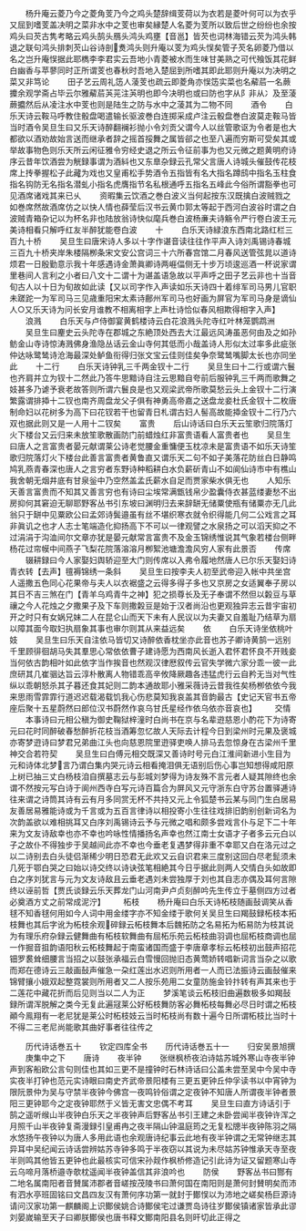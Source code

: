 <!-- { "loadSidebar": true } -->
　　杨升庵云菱乃今之菱角芰乃今之鸡头楚辞缉芰荷以为衣若是菱叶何可以为衣乎又屈到嗜芰盖决明之菜非水中之芰也审矣縁楚人名菱为芰所以致后世之纷纷也余按鸡头曰芡古隽考略云鸡头鹄头鴈头鸿头鸡壅【音邕】皆芡也词林海错云芡为鸿头韩退之联句鸿头排刺芡山谷诗剖煑鸿头则升庵以芰为鸡头悮矣管子芡名卵菱乃借以名之岂升庵悮据此耶檇李李君实云吾地小青菱被水而生味甘美熟之可代飱饭其花鲜白幽香与苹蓼同时正所谓芰也春秋时吾地入楚屈到所嗜其即此耶则升庵以为决明之菜又非笃论
　　田子艺云周礼笾人蓤芰也疏云即菱角亦悮笾实菜也名薢茩一名蕨攗余观学斋占毕云尔雅薢茩芵茪注芵明也即今决明也或曰防也字从阝非从冫及至蓤蕨攟然后从凌注水中芰也则是陆生之防与水中之蓤其为二物不同
　　酒令
　　白乐天诗云鞍马呼教住骰盘喝遣输长驱波巻白连掷采成卢注云骰盘巻白波莫走鞍马皆当时酒令吴旦生曰又乐天诗醉翻襕衫抛小令刘贡父谓今人以丝管歌讴为令者是也大都欲以酒劝故始言送而继承者辞之摇首挼舞之属皆郤之也至八遍而穷斯可受矣其或举故事物色则乐天所云闲征雅令穷经史退之所云令征前事为也又元微之题黄明府诗序云昔年饮酒尝为觥録事谓为酒紏也又东臯杂録云孔常父言唐人诗城头催鼓传花枝席上抟拳握松子此藏为戏也又皇甫松手势酒令五指皆有名大指名蹲鸱中指名玉柱食指名钩防无名指名潜虬小指名虎膺指节名私根通呼五指名五峰此今俗所谓豁拳也可见酒席诸戏其来已乆
　　资暇集云饮酒之巻白波义当何起按东汉既擒白波贼戮之如巻席然故酒席仿之以快人情也薛莹后汉书云黄巾郭太等起于西河白波谷时谓之白波贼青箱杂记以为杯名非也陆放翁诗快似麾兵巻白波杨亷夫诗觞令严行卷白波王元美诗相看只解呼红友半醉犹能卷白波
　　十
　　白乐天诗緑浪东西南北路红栏三百九十桥
　　吴旦生曰唐宋诗人多以十字作谌音读往往作平声入诗刘禹锡诗春城三百九十桥夹岸朱楼隔栁条宋文安公宫词三十六所春宫馆二月春风送管弦晁以道诗烦君一日殷勤意示我十年感遇诗金萧眞卿诗两崕偪侧无十步万顷逡巡酒一杯说家谓里巷间人言利之小者曰八文十二谓十为谌盖语急故以平声呼之田子艺云非也十当音旬古人以十日为旬故如此读【又以司字作入声读如乐天诗四十着绯军司马男儿官职未蹉跎一为军司马三见歳重阳宋太素诗鄜州军司马也好画为屏官为军司马身是谪仙人○又乐天诗为问长安月谁教不相离相字上声杜诗恰似春风相欺得相字入声】
　　浪溅
　　白乐天与卢侍御宴黄鹤楼诗云白花浪溅头陀寺红叶林笼鹦鹉洲
　　吴旦生曰麈史云头陀寺在郡城之东絶顶处西去大江最远风涛虽恶何由及之如孙鲂金山寺诗惊涛溅佛身渔隐丛话云金山寺何其低而小哉盖诗人形似太过率多此疵张仲达咏鹭鸶诗沧海最深处鲈鱼衔得归张文宝云佳则佳矣争奈鹭鸶嘴脚太长也亦同坐此
　　十二行
　　白乐天诗钟乳三千两金钗十二行
　　吴旦生曰十二行或谓六鬟也齐肩并立为钗十二然此乃答牛思黯诗自注云思黯自夸前后服钟乳三千两而歌舞之妓甚多乃谑予衰老故答则所谓六鬟良是也又观梁武帝所歌莫愁云头上金钗十二行演繁露谓排揷十二钗也南齐周盘龙父子俱有神勇高帝嘉之送盘龙妾杜氏金钗十二枚唐制命妇以花树多为高下曰花钗若干也留青日札谓古妇人髻高故能揷金钗十二行乃六双也据此则又是一人用十二钗矣
　　富贵
　　后山诗话曰白乐天云笙歌归院落灯火下楼台又云归来未放笙歌散画防门前蜡烛红非富贵语看人富贵者也
　　吴旦生曰唐人之言富贵者晏元献谓莱公诗老觉腰金重慵便玉枕凉未是富贵语不如乐天诗笙歌归院落灯火下楼台此善言富贵者黄鲁直又谓乐天二句不如子美落花防丝白日静鸣鸠乳燕青春深也唐人之言穷者东野诗种稻耕白水负薪斫青山不如阆仙诗市中有樵山我舍朝无烟井底有甘泉釡中乃空然盖孟氏薪水自足而贾家柴水俱无也
　　人知乐天善言富贵而不知其又善言穷也有诗曰尘埃常满甑钱帛少盈囊侍衣甚蓝缕妻愁不出房抑何其窘迫无聊耶野客丛书引东坡曰渊明归去来辞缾无储粟使瓶有储粟亦无几此翁只于缾中见粟欧公曰孟郊诗鬓邉虽有丝不堪织寒衣就令织得能几何二公戏言之耳非眞讥之也才人志士笔端造化抑扬高下不可以一律观譬之水泉扬之可以滔天抑之不过涓涓于沟洫间尔文章亦犹是晏元献常言富贵不及金玉锦绣惟说其气象若楼台侧畔杨花过帘幙中间燕子飞梨花院落溶溶月栁絮池塘澹澹风穷人家有此景否
　　传席
　　辍耕録曰今人家娶妇舆轿迎至大门则传席以入弗令履地然唐人已尔乐天娶妇诗青衣转【去声】氊褥锦绣一条斜
　　吴旦生曰按李夫人初至武帝迎入帐中共坐宫人遥撒五色同心花果帝与夫人以衣裾盛之云得多得子多也又京房之女适翼奉子房以其日不吉三煞在门【青羊乌鸡青牛之神】犯之损尊长及无子奉谓不然但以糓豆与草禳之今人花烛之夕撒果子及下车则撒糓豆是始于汉者尚沿也更观独异志云昔宇宙初开之时只有女娲兄妹二人在昆仑山而天下未有人民议以为夫妻又自羞耻乃结草为扇以障其面今取妇执扇象其事也审尔则其从来益远矣
　　依
　　白乐天诗坐依桃叶妓
　　吴旦生曰乐天自注依马皆切又诗醉依香枕坐亦此音也苏子卿诗黄鹄一远别千里顾徘徊胡马失其羣思心常依依曹子建诗愿为西南风长逝入君怀君怀良不开贱妾当何依古韵相叶如此依字当作挨音也然观汉律厯叙传云官失学微六家分乖一彼一此庶研其几崔骃达旨云淳朴散离人物错乖高辛攸降厥趣各违猛虎行云自矜无当对气性纵以乖朝怒杀其子暮还食其妃则二韵本通故耶小雅采薇诗云昔我徃矣杨栁依依今我来思雨雪霏霏行道迟迟载渴载饥我心伤悲莫知我哀盖其音韵最古【史记天官书五帝座后聚十五星蔚然曰郎位汉书蔚然作哀乌甘氏星经作依乌依亦音哀也】
　　交情
　　本事诗曰元相公稹为御史鞠狱梓潼时白尚书在京与名辈逰慈恩小酌花下为诗寄元曰花时同醉破春愁醉折花枝当酒筹忽忆故人天际去计程今日到梁州时元果及褒城亦寄梦逰诗曰梦君兄弟曲江头也向慈恩院里逰驿吏唤人排马去忽惊身在古梁州千里神交合若符契
　　吴旦生曰白傅元相交既深又善诗时号元白江淮间新进小生目为元和诗体北梦言乃谓白集内哭元诗云相看掩泪俱无语别后伤心事岂知想得咸阳原上树已抽三丈白杨枝洎自撰墓志云与彭城刘梦得为诗友殊不言元者人疑其隙终也余谓不然按元写白诗于阆州西寺白写元诗百篇合为屏风又元守浙东白守苏台置驿逓诗往来谓之诗筒其诗有云有月多同赏无杯不共持又元上令狐楚书云某与同门生白居易友善居易雅能诗或为千言或为五百言律诗以相投寄小生往往戏排旧韵别创新词名为次韵盖欲以难相挑耳又白序刘禹锡诗云予与元微之唱和颇多尝戏言仆与足下二十年来为文友诗敌幸也亦不幸也吟咏性情播扬名声幸也然江南士女语才子者多云元白以子之故仆不得独步于吴越间此亦不幸也今垂老复遇梦得非重不幸耶又白在洛元过之以二诗别去白头徒侣渐稀少明日恐君无此欢又云自识君来三度别这回白尽老髭须未几死于鄂白哭之曰始以诗交终以诗诀弦笔相絶其今日乎据此则两人交情白头如故即白之序刘犹言与元为文友诗敌且云垂老遇刘未尝独厚于刘也其自志亦偶及耳何言隙终以诬前哲【贾氏谈録云乐天葬龙门山河南尹卢贞刻醉吟先生传立于墓侧四方过者必奠酒方丈之前常成泥泞】
　　柘枝
　　杨升庵曰白乐天诗柘枝随画鼔调笑从香毬不知香毬何用如今人词中用金缕字亦不知金缕于歌何关吴旦生曰羯鼓録柘枝本拓枝舞也其后字讹为柘枝余观碎録云柘枝舞本后魏拓防之名易拓为柘易防为枝其说为有理乐府杂録云健舞曲有柘枝软舞曲有屈柘乐苑云柘枝曲羽调也屈柘枝商调也屈一作掘音抯韵语阳秋云柘枝舞起于南蛮诸国而盛于李唐章孝标云柘枝初出鼓声招花钿罗裠耸细腰言当招之以鼓张承福云白雪慢回抛旧态黄莺娇转唱新词言当杂之以歌而郑在德诗云三敲画鼔声催急一朶红莲出水迟则所用者一人而已法振诗云画鼔催来锦臂攘小娥双起整霓裳则所用者又二人按乐苑用二女童防施金铃抃转有声其来也于二莲花中藏花折而后见则当以二人为正
　　梦溪笔谈云柘枝旧曲遍数极多如羯鼔録所谓浑脱解之类今无复此遍冦莱公好柘枝舞防客必舞柘枝每舞必尽日时谓之柘枝顚今鳯翔有一老尼犹是莱公时柘枝妓云当时柘枝尚有数十遍今日所谓柘枝比当时十不得二三老尼尚能歌其曲好事者往往传之

　　历代诗话巻五十
　　钦定四库全书
　　历代诗话巻五十一
　　归安吴景旭撰
　　庚集中之下
　　唐诗
　　夜半钟
　　张继枫桥夜泊诗姑苏城外寒山寺夜半钟声到客船欧公言句则佳也其如三更不是撞钟时石林诗话曰公盖未尝至吴中今吴中寺实夜半打钟也范元实诗眼曰南史齐武帝景阳楼有三更五更钟丘仲孚读书以中宵钟为限阮景仲为吴与守禁半夜钟今佛宫一夜鸣铃俗谓之定夜钟不知唐人所谓夜半钟者景阳三更钟耶今之定夜钟耶然于义皆无害文忠偶不考耳
　　吴旦生曰直方诗话引于鹄之遥听缑山半夜钟白乐天之半夜钟声后野客丛书引王建之未卧尝闻半夜钟许浑之月照千山半夜钟复斋漫録引皇甫冉之夜半隔山钟温庭筠之无复松牕半夜钟陈羽之隔水悠扬午夜钟以为唐人多用此语也余观唐诗纪事云此地有夜半钟谓之无常钟继志其异耳中吴纪闻云诗话尝辨姑苏寺钟多鸣于半夜窃以其说为未尽姑苏钟惟承天寺至夜半则鸣其他皆五更钟也此最核实可信宋孙觌作枫桥修造记引此诗为证又留题寒山寺云乌啼月落桥邉寺欹枕遥闻半夜钟盖信其非浪吟也
　　防侯
　　野客丛书曰酂有二地名属南阳者音賛属沛郡者音嵯按茂陵书曰萧何国在南阳则是萧何封賛明矣而沛有泗水亭班固铭曰文昌四友汉有萧何序功第一就封于鄼悮以为沛地之嵯矣杨巨源诗请问汉家功第一麒麟阁上识鄼侯姚合诗鄼侯宅过谦贾岛诗往岁鄼侯镇诸家皆承此谬刘晏嵗输至天子曰卿朕鄼侯也唐书释文鄼南阳县名则旰切此正得之
